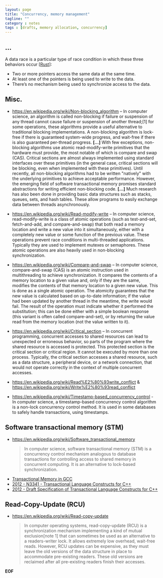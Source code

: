 ```yaml
---
layout: page
title: "Concurrency, memory management"
tagline: ""
category : notes
tags : [drafts, memory allocation, concurrency]
---
```


## ...

A data race is a particular type of race condition in which these three
behaviors occur [[Rust](https://doc.rust-lang.org/book/second-edition/ch04-02-references-and-borrowing.html)]:

* Two or more pointers access the same data at the same time.
* At least one of the pointers is being used to write to the data.
* There’s no mechanism being used to synchronize access to the data.

## Misc.

* <https://en.wikipedia.org/wiki/Non-blocking_algorithm> &ndash; In computer science, an algorithm is called non-blocking if failure or suspension of any thread cannot cause failure or suspension of another thread;[1] for some operations, these algorithms provide a useful alternative to traditional blocking implementations. A non-blocking algorithm is lock-free if there is guaranteed system-wide progress, and wait-free if there is also guaranteed per-thread progress. __[...]__ With few exceptions, non-blocking algorithms use atomic read-modify-write primitives that the hardware must provide, the most notable of which is compare and swap (CAS). Critical sections are almost always implemented using standard interfaces over these primitives (in the general case, critical sections will be blocking, even when implemented with these primitives). Until recently, all non-blocking algorithms had to be written "natively" with the underlying primitives to achieve acceptable performance. However, the emerging field of software transactional memory promises standard abstractions for writing efficient non-blocking code. __[...]__ Much research has also been done in providing basic data structures such as stacks, queues, sets, and hash tables. These allow programs to easily exchange data between threads asynchronously.

* <https://en.wikipedia.org/wiki/Read-modify-write> &ndash; In computer science, read-modify-write is a class of atomic operations (such as test-and-set, fetch-and-add, and compare-and-swap) that both read a memory location and write a new value into it simultaneously, either with a completely new value or some function of the previous value. These operations prevent race conditions in multi-threaded applications. Typically they are used to implement mutexes or semaphores. These atomic operations are also heavily used in non-blocking synchronization.

* <https://en.wikipedia.org/wiki/Compare-and-swap> &ndash; In computer science, compare-and-swap (CAS) is an atomic instruction used in multithreading to achieve synchronization. It compares the contents of a memory location to a given value and, only if they are the same, modifies the contents of that memory location to a given new value. This is done as a single atomic operation. The atomicity guarantees that the new value is calculated based on up-to-date information; if the value had been updated by another thread in the meantime, the write would fail. The result of the operation must indicate whether it performed the substitution; this can be done either with a simple boolean response (this variant is often called compare-and-set), or by returning the value read from the memory location (not the value written to it).

* <https://en.wikipedia.org/wiki/Critical_section> &ndash; In concurrent programming, concurrent accesses to shared resources can lead to unexpected or erroneous behavior, so parts of the program where the shared resource is accessed is protected. This protected section is the critical section or critical region. It cannot be executed by more than one process. Typically, the critical section accesses a shared resource, such as a data structure, a peripheral device, or a network connection, that would not operate correctly in the context of multiple concurrent accesses.

* <https://en.wikipedia.org/wiki/Read%E2%80%93write_conflict> & <https://en.wikipedia.org/wiki/Write%E2%80%93read_conflict>

* <https://en.wikipedia.org/wiki/Timestamp-based_concurrency_control> - In computer science, a timestamp-based concurrency control algorithm is a non-lock concurrency control method. It is used in some databases to safely handle transactions, using timestamps.



## Software transactional memory (STM)

* <https://en.wikipedia.org/wiki/Software_transactional_memory>
  > In computer science, software transactional memory (STM) is a concurrency control mechanism analogous to database transactions for controlling access to shared memory in concurrent computing. It is an alternative to lock-based synchronization.
* [Transactional Memory in GCC](https://gcc.gnu.org/wiki/TransactionalMemory)
* [2012 - N3341 - Transactional Language Constructs for C++](http://www.open-std.org/jtc1/sc22/wg21/docs/papers/2012/n3341.pdf)
* [2012 - Draft Specification of Transactional Language Constructs for C++](https://3f993110-a-62cb3a1a-s-sites.googlegroups.com/site/tmforcplusplus/C%2B%2BTransactionalConstructs-1.1.pdf)


## Read-Copy-Update (RCU)

* <https://en.wikipedia.org/wiki/Read-copy-update>
  > In computer operating systems, read-copy-update (RCU) is a synchronization mechanism implementing a kind of mutual exclusion[note 1] that can sometimes be used as an alternative to a readers-writer lock. It allows extremely low overhead, wait-free reads. However, RCU updates can be expensive, as they must leave the old versions of the data structure in place to accommodate pre-existing readers. These old versions are reclaimed after all pre-existing readers finish their accesses.


__EOF__
